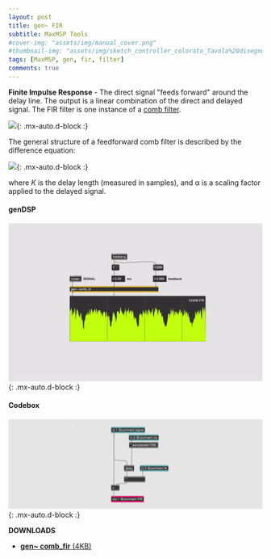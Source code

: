 ```yaml
---
layout: post
title: gen~ FIR
subtitle: MaxMSP Tools
#cover-img: "assets/img/manual_cover.png"
#thumbnail-img: "assets/img/sketch_controller_colorato_Tavola%20disegno%201.png"
tags: [MaxMSP, gen, fir, filter]
comments: true
---
```


**Finite Impulse Response** - The direct signal "feeds forward" around the delay line. The output is a linear combination of the direct and delayed signal. The FIR filter is one instance of a [comb filter](https://velitch.github.io/velitch/2021-10-19-tool_gen_combfilter/).

![](https://velitch.github.io/velitch/assets/img/diagrams/fir.png){: .mx-auto.d-block :}

The general structure of a feedforward comb filter is described by the difference equation:

![](https://velitch.github.io/velitch/assets/img/diagrams/formula_fir.png){: .mx-auto.d-block :}

where _K_ is the delay length (measured in samples), and α is a scaling factor applied to the delayed signal.

#### genDSP

![](https://github.com/Velitch/velitch/blob/main/assets/img/img_maxmsp/gen~%20fir.gif?raw=true){: .mx-auto.d-block :}

#### Codebox

![](https://github.com/Velitch/velitch/blob/main/assets/img/img_maxmsp/dsp~%20fir.png?raw=true){: .mx-auto.d-block :}


**DOWNLOADS**

- <a href="https://velitch.github.io/velitch/assets/maxmsp_tools/reverb/comb_fir.zip">**gen~ comb_fir** (4KB)<a/>
